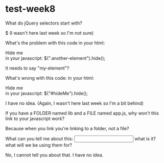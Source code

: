 # test-week8

What do jQuery selectors start with?

$ (I wasn't here last week so I'm not sure)

What's the problem with this code
in your html:
<div class="my-element">Hide me</div>
in your javascript:
$(".another-element").hide();

It needs to say "my-element"?

What's wrong with this code:
in your html:
<div class="my-element">Hide me</div>
in your javascript:
$("#hideMe").hide();

I have no idea. (Again, I wasn't here last week so I'm a bit behind)

If you have a FOLDER named lib and a FILE named app.js, why won't this link to your javascript work?
<script src="app.js"></script>

Because when you link you're linking to a folder, not a file?

What can you tell me about this: <input type="text"/> what is it? what will we be using them for?

No, I cannot tell you about that. I have no idea.
